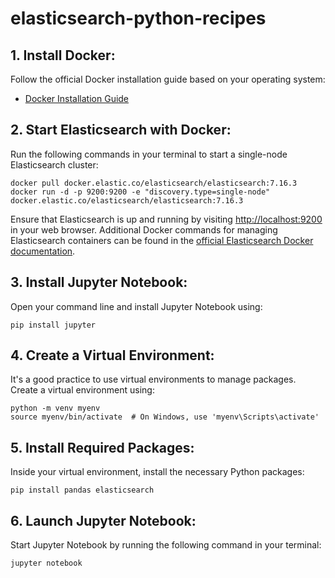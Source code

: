 # elasticsearch-python-recipes

## 1. Install Docker:
  Follow the official Docker installation guide based on your operating system:<br />
  * [Docker Installation Guide](https://docs.docker.com/engine/install/)

## 2. Start Elasticsearch with Docker:
  Run the following commands in your terminal to start a single-node Elasticsearch cluster:
  ```
  docker pull docker.elastic.co/elasticsearch/elasticsearch:7.16.3
  docker run -d -p 9200:9200 -e "discovery.type=single-node" docker.elastic.co/elasticsearch/elasticsearch:7.16.3
  ```

  Ensure that Elasticsearch is up and running by visiting [http://localhost:9200](http://localhost:9200) in your web browser.
  Additional Docker commands for managing Elasticsearch containers can be found in the [official Elasticsearch Docker documentation](https://www.elastic.co/guide/en/elasticsearch/reference/current/docker.html).

## 3. Install Jupyter Notebook:
Open your command line and install Jupyter Notebook using:

```
pip install jupyter
```

## 4. Create a Virtual Environment:
  It's a good practice to use virtual environments to manage packages. Create a virtual environment using:
  ```
  python -m venv myenv
  source myenv/bin/activate  # On Windows, use 'myenv\Scripts\activate'
  ```

## 5. Install Required Packages:
  Inside your virtual environment, install the necessary Python packages:
  ```
  pip install pandas elasticsearch
  ```

## 6. Launch Jupyter Notebook:
  Start Jupyter Notebook by running the following command in your terminal:

  ```
  jupyter notebook
  ```

  
